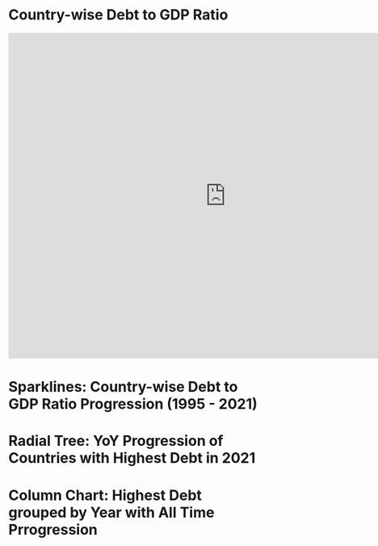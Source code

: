 # Country-wise Debt to GDP Ratio

<iframe src="https://data.oecd.org/chart/6SmL" width="860" height="645" style="border: 0" mozallowfullscreen="true" webkitallowfullscreen="true" allowfullscreen="true"><a href="https://data.oecd.org/chart/6SmL" target="_blank">OECD Chart: General government debt, Total, % of GDP, Annual, 2021</a></iframe>

# Sparklines: Country-wise Debt to GDP Ratio Progression (1995 - 2021)

<div class="flourish-embed flourish-chart" data-src="visualisation/11735564"><script src="https://public.flourish.studio/resources/embed.js"></script></div>

# Radial Tree: YoY Progression of Countries with Highest Debt in 2021

<div class="flourish-embed flourish-hierarchy" data-src="visualisation/11735955"><script src="https://public.flourish.studio/resources/embed.js"></script></div>

# Column Chart: Highest Debt grouped by Year with All Time Prrogression
<div class="flourish-embed flourish-chart" data-src="visualisation/11735719"><script src="https://public.flourish.studio/resources/embed.js"></script></div>


